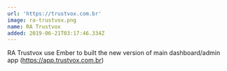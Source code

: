 ```yaml
---
url: 'https://trustvox.com.br'
image: ra-trustvox.png
name: RA Trustvox
added: 2019-06-21T03:17:46.334Z
---
```

RA Trustvox use Ember to built the new version of main dashboard/admin app (https://app.trustvox.com.br)
